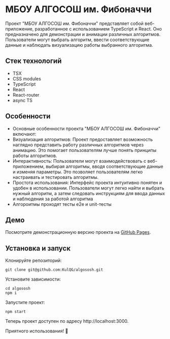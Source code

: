# МБОУ АЛГОСОШ им. Фибоначчи

Проект "МБОУ АЛГОСОШ им. Фибоначчи" представляет собой веб-приложение, разработанное с использованием TypeScript и React. Оно предназначено для демонстрации и анимации различных алгоритмов. Пользователи могут выбрать алгоритм, ввести соответствующие данные и наблюдать визуализацию работы выбранного алгоритма.

## Стек технологий
* TSX
* CSS modules
* TypeScript
* React
* React-router
* async TS

## Особенности 
* Основные особенности проекта "МБОУ АЛГОСОШ им. Фибоначчи" включают:
* Визуализация алгоритмов: Проект предоставляет возможность наглядно представить работу различных алгоритмов через анимацию. Это помогает пользователям лучше понять принципы работы алгоритмов.
* Интерактивность: Пользователи могут взаимодействовать с веб-приложением, выбирая алгоритмы, вводя соответствующие данные и изменяя параметры. Это позволяет пользователям легко настраивать и тестировать алгоритмы.
* Простота использования: Интерфейс проекта интуитивно понятен и удобен в использовании. Пользователи могут легко найти и выбрать нужный алгоритм, а затем следовать инструкциям для ввода данных и наблюдения за работой алгоритма
* Алгороитмы проходят тесты e2e и unit-тесты

## Демо

Посмотрите демонстрационную версию проекта на [GitHub Pages](https://kulqg.github.io/algososh/).

## Установка и запуск

Клонируйте репозиторий:
```
git clone git@github.com:KulQG/algososh.git
```
Установите зависимости:
```
cd algososh
npm i
```
Запустите проект:
```
npm start
```
Теперь проект доступен по адресу http://localhost:3000.

Приятного использования! 🚀
